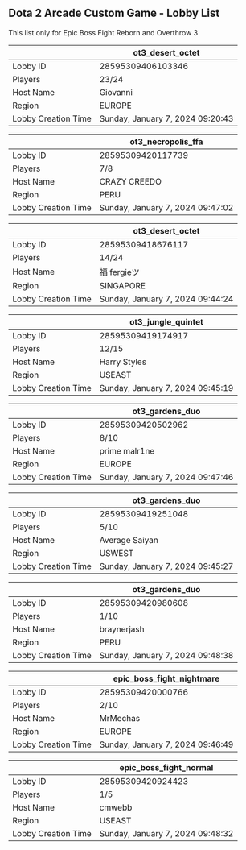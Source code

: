 ## Dota 2 Arcade Custom Game - Lobby List

This list only for Epic Boss Fight Reborn and Overthrow 3

|  | ot3_desert_octet |
| ------ | ------ |
| Lobby ID | 28595309406103346 |
| Players | 23/24 |
| Host Name | Giovanni |
| Region | EUROPE |
| Lobby Creation Time | Sunday, January 7, 2024 09:20:43 |


|  | ot3_necropolis_ffa |
| ------ | ------ |
| Lobby ID | 28595309420117739 |
| Players | 7/8 |
| Host Name | CRAZY CREEDO |
| Region | PERU |
| Lobby Creation Time | Sunday, January 7, 2024 09:47:02 |


|  | ot3_desert_octet |
| ------ | ------ |
| Lobby ID | 28595309418676117 |
| Players | 14/24 |
| Host Name | 福 fergieツ |
| Region | SINGAPORE |
| Lobby Creation Time | Sunday, January 7, 2024 09:44:24 |


|  | ot3_jungle_quintet |
| ------ | ------ |
| Lobby ID | 28595309419174917 |
| Players | 12/15 |
| Host Name | Harry Styles |
| Region | USEAST |
| Lobby Creation Time | Sunday, January 7, 2024 09:45:19 |


|  | ot3_gardens_duo |
| ------ | ------ |
| Lobby ID | 28595309420502962 |
| Players | 8/10 |
| Host Name | prime malr1ne |
| Region | EUROPE |
| Lobby Creation Time | Sunday, January 7, 2024 09:47:46 |


|  | ot3_gardens_duo |
| ------ | ------ |
| Lobby ID | 28595309419251048 |
| Players | 5/10 |
| Host Name | Average Saiyan |
| Region | USWEST |
| Lobby Creation Time | Sunday, January 7, 2024 09:45:27 |


|  | ot3_gardens_duo |
| ------ | ------ |
| Lobby ID | 28595309420980608 |
| Players | 1/10 |
| Host Name | braynerjash |
| Region | PERU |
| Lobby Creation Time | Sunday, January 7, 2024 09:48:38 |


|  | epic_boss_fight_nightmare |
| ------ | ------ |
| Lobby ID | 28595309420000766 |
| Players | 2/10 |
| Host Name | MrMechas |
| Region | EUROPE |
| Lobby Creation Time | Sunday, January 7, 2024 09:46:49 |


|  | epic_boss_fight_normal |
| ------ | ------ |
| Lobby ID | 28595309420924423 |
| Players | 1/5 |
| Host Name | cmwebb |
| Region | USEAST |
| Lobby Creation Time | Sunday, January 7, 2024 09:48:32 |


